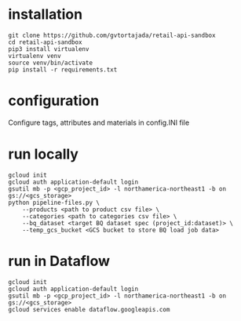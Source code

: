 # installation
```
git clone https://github.com/gvtortajada/retail-api-sandbox
cd retail-api-sandbox
pip3 install virtualenv
virtualenv venv
source venv/bin/activate
pip install -r requirements.txt
```

# configuration
Configure tags, attributes and materials in config.INI file


# run locally
```
gcloud init
gcloud auth application-default login
gsutil mb -p <gcp_project_id> -l northamerica-northeast1 -b on gs://<gcs_storage>
python pipeline-files.py \
    --products <path to product csv file> \
    --categories <path to categories csv file> \
    --bq_dataset <target BQ dataset spec (project_id:dataset)> \
    --temp_gcs_bucket <GCS bucket to store BQ load job data>

```


# run in Dataflow
```
gcloud init
gcloud auth application-default login
gsutil mb -p <gcp_project_id> -l northamerica-northeast1 -b on gs://<gcs_storage>
gcloud services enable dataflow.googleapis.com


```
